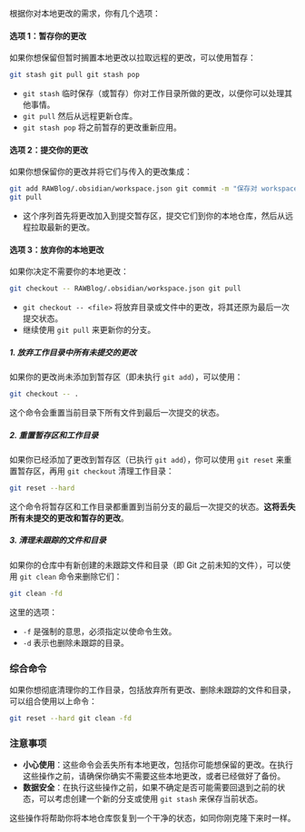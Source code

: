根据你对本地更改的需求，你有几个选项：

#### 选项 1：暂存你的更改

如果你想保留但暂时搁置本地更改以拉取远程的更改，可以使用暂存：

```bash
git stash git pull git stash pop
```

- `git stash` 临时保存（或暂存）你对工作目录所做的更改，以便你可以处理其他事情。
- `git pull` 然后从远程更新仓库。
- `git stash pop` 将之前暂存的更改重新应用。

#### 选项 2：提交你的更改

如果你想保留你的更改并将它们与传入的更改集成：


```bash
git add RAWBlog/.obsidian/workspace.json git commit -m "保存对 workspace.json 的本地更改" 
git pull
```

- 这个序列首先将更改加入到提交暂存区，提交它们到你的本地仓库，然后从远程拉取最新的更改。
#### 选项 3：放弃你的本地更改

如果你决定不需要你的本地更改：
```bash
git checkout -- RAWBlog/.obsidian/workspace.json git pull
```
- `git checkout -- <file>` 将放弃目录或文件中的更改，将其还原为最后一次提交状态。
- 继续使用 `git pull` 来更新你的分支。
##### 1. 放弃工作目录中所有未提交的更改

如果你的更改尚未添加到暂存区（即未执行 `git add`），可以使用：
```bash
git checkout -- .
```
这个命令会重置当前目录下所有文件到最后一次提交的状态。
##### 2. 重置暂存区和工作目录

如果你已经添加了更改到暂存区（已执行 `git add`），你可以使用 `git reset` 来重置暂存区，再用 `git checkout` 清理工作目录：
```bash
git reset --hard
```
这个命令将暂存区和工作目录都重置到当前分支的最后一次提交的状态。**这将丢失所有未提交的更改和暂存的更改**。
##### 3. 清理未跟踪的文件和目录

如果你的仓库中有新创建的未跟踪文件和目录（即 Git 之前未知的文件），可以使用 `git clean` 命令来删除它们：
```bash
git clean -fd
```
这里的选项：
- `-f` 是强制的意思，必须指定以使命令生效。
- `-d` 表示也删除未跟踪的目录。
### 综合命令
如果你想彻底清理你的工作目录，包括放弃所有更改、删除未跟踪的文件和目录，可以组合使用以上命令：
```bash
git reset --hard git clean -fd
```

### 注意事项

- **小心使用**：这些命令会丢失所有本地更改，包括你可能想保留的更改。在执行这些操作之前，请确保你确实不需要这些本地更改，或者已经做好了备份。
- **数据安全**：在执行这些操作之前，如果不确定是否可能需要回退到之前的状态，可以考虑创建一个新的分支或使用 `git stash` 来保存当前状态。

这些操作将帮助你将本地仓库恢复到一个干净的状态，如同你刚克隆下来时一样。